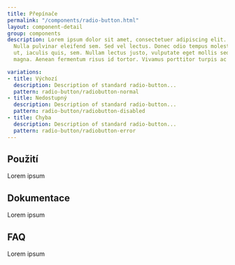 ```yaml
---
title: Přepínače
permalink: "/components/radio-button.html"
layout: component-detail
group: components
description: Lorem ipsum dolor sit amet, consectetuer adipiscing elit. Aliquam ante.
  Nulla pulvinar eleifend sem. Sed vel lectus. Donec odio tempus molestie, porttitor
  ut, iaculis quis, sem. Nullam lectus justo, vulputate eget mollis sed, tempor sed
  magna. Aenean fermentum risus id tortor. Vivamus porttitor turpis ac leo.

variations:
- title: Výchozí
  description: Description of standard radio-button...
  pattern: radio-button/radiobutton-normal
- title: Nedostupný
  description: Description of standard radio-button...
  pattern: radio-button/radiobutton-disabled
- title: Chyba
  description: Description of standard radio-button...
  pattern: radio-button/radiobutton-error
---
```


## Použití

Lorem ipsum

## Dokumentace

Lorem ipsum

## FAQ

Lorem ipsum